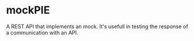 # mockPIE
A REST API that implements an mock. It's usefull in testing the response of a communication with an API.
